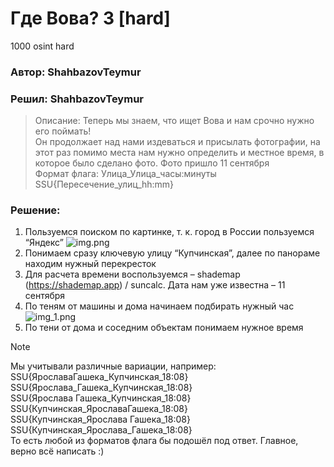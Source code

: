 # Где Вова? 3 [hard]
1000
osint hard

### Автор: ShahbazovTeymur
### Решил: ShahbazovTeymur

> Описание: Теперь мы знаем, что ищет Вова и нам срочно нужно его поймать!<br>
Он продолжает над нами издеваться и присылать фотографии, на этот раз помимо места нам нужно определить и местное время, в которое было сделано фото. Фото пришло 11 сентября<br>
Формат флага: Улица_Улица_часы:минуты<br>
SSU{Пересечение_улиц_hh:mm}

### Решение:
1. Пользуемся поиском по картинке, т. к. город в России пользуемся “Яндекс”
![img.png](img.png)
2. Понимаем сразу ключевую улицу “Купчинская”, далее по панораме находим нужный перекресток
3. Для расчета времени воспользуемся – shademap (https://shademap.app) / suncalc. Дата нам уже известна – 11 сентября
4. По теням от машины и дома начинаем подбирать нужный час
![img_1.png](img_1.png)
5. По тени от дома и соседним объектам понимаем нужное время

> [!NOTE]
> Мы учитывали различные вариации, например:<br>
> SSU{ЯрославаГашека_Купчинская_18:08}<br>
> SSU{Ярослава_Гашека_Купчинская_18:08}<br>
> SSU{Ярослава Гашека_Купчинская_18:08}<br>
> SSU{Купчинская_ЯрославаГашека_18:08}<br>
> SSU{Купчинская_Ярослава Гашека_18:08}<br>
> SSU{Купчинская_Ярослава_Гашека_18:08}<br>
> То есть любой из форматов флага бы подошёл под ответ. Главное, верно всё написать :)